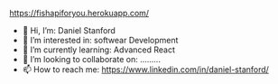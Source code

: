 https://fishapiforyou.herokuapp.com/
- 👋 Hi, I’m: Daniel Stanford
- 👀 I’m interested in: softwear Development 
- 🌱 I’m currently learning: Advanced React
- 💞️ I’m looking to collaborate on: .........
- 📫 How to reach me: https://www.linkedin.com/in/daniel-stanford/

<!---
stanfdan000/stanfdan000 is a ✨ special ✨ repository because its `README.md` (this file) appears on your GitHub profile.
You can click the Preview link to take a look at your changes.
--->
